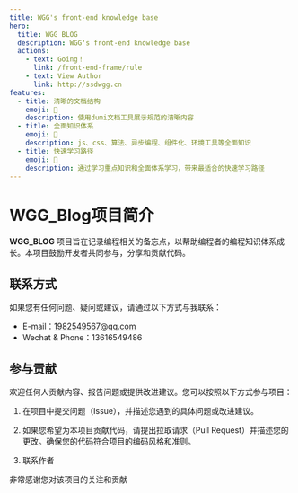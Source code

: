 ```yaml
---
title: WGG's front-end knowledge base
hero:
  title: WGG BLOG
  description: WGG's front-end knowledge base
  actions:
    - text: Going！
      link: /front-end-frame/rule
    - text: View Author
      link: http://ssdwgg.cn
features:
  - title: 清晰的文档结构
    emoji: 👾
    description: 使用dumi文档工具展示规范的清晰内容
  - title: 全面知识体系
    emoji: 🌈
    description: js、css、算法、异步编程、组件化、环境工具等全面知识
  - title: 快速学习路径
    emoji: 🚀
    description: 通过学习重点知识和全面体系学习，带来最适合的快速学习路径
---
```


# WGG_Blog项目简介
  <div>
      <strong>WGG_BLOG</strong> 项目旨在记录编程相关的备忘点，以帮助编程者的编程知识体系成长。本项目鼓励开发者共同参与，分享和贡献代码。
  </div>

## 联系方式

如果您有任何问题、疑问或建议，请通过以下方式与我联系：

- E-mail：1982549567@qq.com
- Wechat & Phone：13616549486
## 参与贡献

欢迎任何人贡献内容、报告问题或提供改进建议。您可以按照以下方式参与项目：

1. 在项目中提交问题（Issue），并描述您遇到的具体问题或改进建议。

2. 如果您希望为本项目贡献代码，请提出拉取请求（Pull Request）并描述您的更改。确保您的代码符合项目的编码风格和准则。

3. 联系作者

非常感谢您对该项目的关注和贡献

